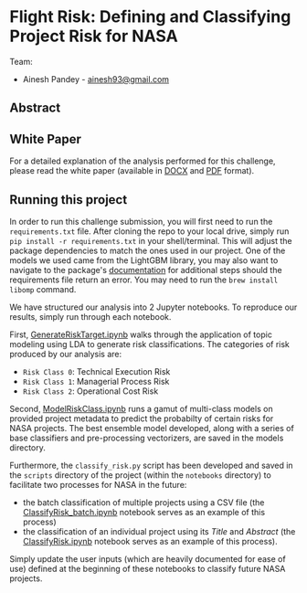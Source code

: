 # Flight Risk: Defining and Classifying Project Risk for NASA

Team: 
- Ainesh Pandey - ainesh93@gmail.com

## Abstract

<!-- For this challenge, we decided to assess the impact of changes in features that were measured across maternal hospital visits on different adverse pregnancy outcomes. To that extent, we divided the challenge's dataset into several components:
- a __covariates__ dataset with demographic and socio-economic information,
- a __deltas__ dataset capturing changes in features across multiple visits, and
- a __targets__ dataset with outcome variables related to maternal morbidity.

For each target variable, we trained and tuned 3 classification models: a _Logistic Regression Model_, a _Light Gradient Boosting Machine (LGBM)_ and a _Random Forest_. We assessed which of the three models perfomed the best in terms of the F-1 score (the harmonic mean between precision and recall metrics, going beyond the accuracy metric which we found to be unhelpful given the imbalanced distributions of the target variables) of the positive class. After dropping target variables with low support, we were able to identify impactful features for the following morbidities:
- Chronic Hypertension
- Postpartum Depression
- Postpartum Anxiety
- Preeclampsia

We then identified the 10 most important features in predicting each target and broke down the top features' univariate distributions by racial categories. We find that there are several impactful delta features related to the mother's sleep behavior, the mother's general health, pregnancy progression, and fetal health that also demonstrate distinctly different distributional behavior for the majority race class (white women) when compared to minority race classes. These findings can guide the direction of future research into the drivers of the APOs analyzed in this solution. -->

## White Paper

For a detailed explanation of the analysis performed for this challenge, please read the white paper (available in [DOCX]() and [PDF]() format).

## Running this project

In order to run this challenge submission, you will first need to run the `requirements.txt` file. After cloning the repo to your local drive, simply run `pip install -r requirements.txt` in your shell/terminal. This will adjust the package dependencies to match the ones used in our project. One of the models we used came from the LightGBM library, you may also want to navigate to the package's [documentation](https://lightgbm.readthedocs.io/en/latest/Installation-Guide.html) for additional steps should the requirements file return an error. You may need to run the `brew install libomp` command.

We have structured our analysis into 2 Jupyter notebooks. To reproduce our results, simply run through each notebook.

First, [GenerateRiskTarget.ipynb](https://github.com/ainesh1993/riskyspacebusiness/blob/main/notebooks/GenerateRiskTarget.ipynb) walks through the application of topic modeling using LDA to generate risk classifications. The categories of risk produced by our analysis are:
- `Risk Class 0`: Technical Execution Risk
- `Risk Class 1`: Managerial Process Risk
- `Risk Class 2`: Operational Cost Risk

Second, [ModelRiskClass.ipynb](https://github.com/ainesh1993/riskyspacebusiness/blob/main/notebooks/ModelRiskClass.ipynb) runs a gamut of multi-class models on provided project metadata to predict the probabilty of certain risks for NASA projects. The best ensemble model developed, along with a series of base classifiers and pre-processing vectorizers, are saved in the models directory.

Furthermore, the `classify_risk.py` script has been developed and saved in the `scripts` directory of the project (within the `notebooks` directory) to facilitate two processes for NASA in the future:
- the batch classification of multiple projects using a CSV file (the [ClassifyRisk_batch.ipynb](https://github.com/ainesh1993/riskyspacebusiness/blob/main/notebooks/ClassifyRisk_batch.ipynb) notebook serves as an example of this process)
- the classification of an individual project using its *Title* and *Abstract* (the [ClassifyRisk.ipynb](https://github.com/ainesh1993/riskyspacebusiness/blob/main/notebooks/ClassifyRisk.ipynb) notebook serves as an example of this process).

Simply update the user inputs (which are heavily documented for ease of use) defined at the beginning of these notebooks to classify future NASA projects.